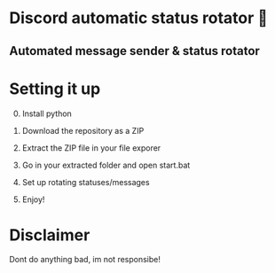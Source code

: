 # Discord automatic status rotator 🤖   
 
## Automated message sender & status rotator   
 
# Setting it up   

0. Install python
1. Download the repository as a ZIP     
2. Extract the ZIP file in your file exporer   
3. Go in your extracted folder and open start.bat  
4. Set up rotating statuses/messages    
    
5. Enjoy!  

# Disclaimer  
    
Dont do anything bad, im not responsibe!  